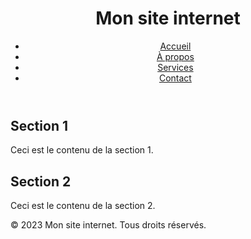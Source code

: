 <!DOCTYPE html>
<html lang="fr">
<head>
  <meta charset="UTF-8">
  <meta name="viewport" content="width=device-width, initial-scale=1.0">
  <title><?php echo "Mon site internet"; ?></title>
  <link rel="stylesheet" href="styles.css">
</head>
<body>
  <header>
    <h1>Mon site internet</h1>
    <nav>
      <ul>
        <li><a href="#">Accueil</a></li>
        <li><a href="#">À propos</a></li>
        <li><a href="#">Services</a></li>
        <li><a href="#">Contact</a></li>
      </ul>
    </nav>
  </header>

  <main>
    <section>
      <h2>Section 1</h2>
      <p>Ceci est le contenu de la section 1.</p>
      <h2>Section 2</h2>
      <p>Ceci est le contenu de la section 2.</p>
    </section>
  </main>

  <footer>
    <p>&copy; 2023 Mon site internet. Tous droits réservés.</p>
  </footer>
</body>
</html>
